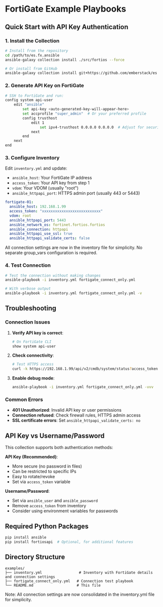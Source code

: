 # FortiGate Example Playbooks

## Quick Start with API Key Authentication

### 1. Install the Collection

```bash
# Install from the repository
cd /path/to/es.fx.ansible
ansible-galaxy collection install ./src/fortios --force

# Or install from GitHub
ansible-galaxy collection install git+https://github.com/emberstack/es.fx.ansible.git#/src/fortios
```

### 2. Generate API Key on FortiGate

```bash
# SSH to FortiGate and run:
config system api-user
    edit "ansible"
        set api-key <auto-generated-key-will-appear-here>
        set accprofile "super_admin"  # Or your preferred profile
        config trusthost
            edit 1
                set ipv4-trusthost 0.0.0.0 0.0.0.0  # Adjust for security
            next
        end
    next
end
```

### 3. Configure Inventory

Edit `inventory.yml` and update:
- `ansible_host`: Your FortiGate IP address
- `access_token`: Your API key from step 1
- `vdom`: Your VDOM (usually "root")
- `ansible_httpapi_port`: HTTPS admin port (usually 443 or 5443)

```yaml
fortigate-01:
  ansible_host: 192.168.1.99
  access_token: "xxxxxxxxxxxxxxxxxxxxxxxxxxx"
  vdom: root
  ansible_httpapi_port: 5443
  ansible_network_os: fortinet.fortios.fortios
  ansible_connection: httpapi
  ansible_httpapi_use_ssl: true
  ansible_httpapi_validate_certs: false
```

All connection settings are now in the inventory file for simplicity. No separate group_vars configuration is required.

### 4. Test Connection

```bash
# Test the connection without making changes
ansible-playbook -i inventory.yml fortigate_connect_only.yml

# With verbose output
ansible-playbook -i inventory.yml fortigate_connect_only.yml -v
```


## Troubleshooting

### Connection Issues

1. **Verify API key is correct**:
   ```bash
   # On FortiGate CLI
   show system api-user
   ```

2. **Check connectivity**:
   ```bash
   # Test HTTPS access
   curl -k https://192.168.1.99/api/v2/cmdb/system/status?access_token=YOUR_TOKEN
   ```

3. **Enable debug mode**:
   ```bash
   ansible-playbook -i inventory.yml fortigate_connect_only.yml -vvv
   ```

### Common Errors

- **401 Unauthorized**: Invalid API key or user permissions
- **Connection refused**: Check firewall rules, HTTPS admin access
- **SSL certificate errors**: Set `ansible_httpapi_validate_certs: no`

## API Key vs Username/Password

This collection supports both authentication methods:

**API Key (Recommended)**:
- More secure (no password in files)
- Can be restricted to specific IPs
- Easy to rotate/revoke
- Set via `access_token` variable

**Username/Password**:
- Set via `ansible_user` and `ansible_password`
- Remove `access_token` from inventory
- Consider using environment variables for passwords

## Required Python Packages

```bash
pip install ansible
pip install fortiosapi  # Optional, for additional features
```

## Directory Structure

```
examples/
├── inventory.yml                 # Inventory with FortiGate details and connection settings
├── fortigate_connect_only.yml   # Connection test playbook
└── README.md                    # This file
```

Note: All connection settings are now consolidated in the inventory.yml file for simplicity.